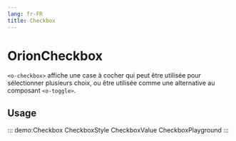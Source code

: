```yaml
---
lang: fr-FR
title: Checkbox
---
```


# OrionCheckbox

`<o-checkbox>` affiche une case à cocher qui peut être utilisée pour sélectionner plusieurs choix, ou être utilisée comme une alternative au composant `<o-toggle>`.

## Usage

::: demo:Checkbox
CheckboxStyle
CheckboxValue
CheckboxPlayground
:::

<attribute-table/>
